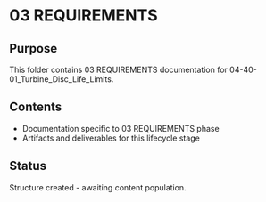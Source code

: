 # 03 REQUIREMENTS

## Purpose
This folder contains 03 REQUIREMENTS documentation for 04-40-01_Turbine_Disc_Life_Limits.

## Contents
- Documentation specific to 03 REQUIREMENTS phase
- Artifacts and deliverables for this lifecycle stage

## Status
Structure created - awaiting content population.
